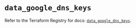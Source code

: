 # `data_google_dns_keys`

Refer to the Terraform Registry for docs: [`data_google_dns_keys`](https://registry.terraform.io/providers/hashicorp/google/6.41.0/docs/data-sources/dns_keys).
